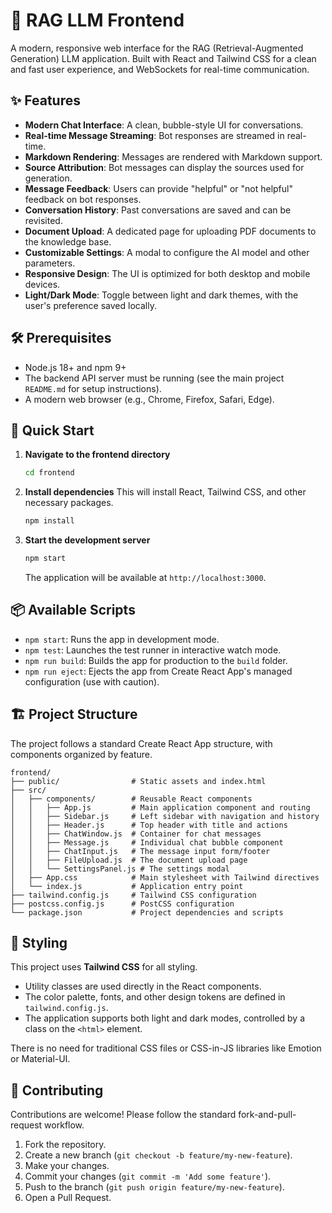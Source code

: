 # 🚀 RAG LLM Frontend

A modern, responsive web interface for the RAG (Retrieval-Augmented Generation) LLM application. Built with React and Tailwind CSS for a clean and fast user experience, and WebSockets for real-time communication.

## ✨ Features

- **Modern Chat Interface**: A clean, bubble-style UI for conversations.
- **Real-time Message Streaming**: Bot responses are streamed in real-time.
- **Markdown Rendering**: Messages are rendered with Markdown support.
- **Source Attribution**: Bot messages can display the sources used for generation.
- **Message Feedback**: Users can provide "helpful" or "not helpful" feedback on bot responses.
- **Conversation History**: Past conversations are saved and can be revisited.
- **Document Upload**: A dedicated page for uploading PDF documents to the knowledge base.
- **Customizable Settings**: A modal to configure the AI model and other parameters.
- **Responsive Design**: The UI is optimized for both desktop and mobile devices.
- **Light/Dark Mode**: Toggle between light and dark themes, with the user's preference saved locally.

## 🛠️ Prerequisites

- Node.js 18+ and npm 9+
- The backend API server must be running (see the main project `README.md` for setup instructions).
- A modern web browser (e.g., Chrome, Firefox, Safari, Edge).

## 🚀 Quick Start

1.  **Navigate to the frontend directory**
    ```bash
    cd frontend
    ```

2.  **Install dependencies**
    This will install React, Tailwind CSS, and other necessary packages.
    ```bash
    npm install
    ```

3.  **Start the development server**
    ```bash
    npm start
    ```
    The application will be available at `http://localhost:3000`.

## 📦 Available Scripts

-   `npm start`: Runs the app in development mode.
-   `npm test`: Launches the test runner in interactive watch mode.
-   `npm run build`: Builds the app for production to the `build` folder.
-   `npm run eject`: Ejects the app from Create React App's managed configuration (use with caution).

## 🏗️ Project Structure

The project follows a standard Create React App structure, with components organized by feature.

```
frontend/
├── public/                # Static assets and index.html
├── src/
│   ├── components/        # Reusable React components
│   │   ├── App.js         # Main application component and routing
│   │   ├── Sidebar.js     # Left sidebar with navigation and history
│   │   ├── Header.js      # Top header with title and actions
│   │   ├── ChatWindow.js  # Container for chat messages
│   │   ├── Message.js     # Individual chat bubble component
│   │   ├── ChatInput.js   # The message input form/footer
│   │   ├── FileUpload.js  # The document upload page
│   │   └── SettingsPanel.js # The settings modal
│   ├── App.css            # Main stylesheet with Tailwind directives
│   └── index.js           # Application entry point
├── tailwind.config.js     # Tailwind CSS configuration
├── postcss.config.js      # PostCSS configuration
└── package.json           # Project dependencies and scripts
```

## 🎨 Styling

This project uses **Tailwind CSS** for all styling.

-   Utility classes are used directly in the React components.
-   The color palette, fonts, and other design tokens are defined in `tailwind.config.js`.
-   The application supports both light and dark modes, controlled by a class on the `<html>` element.

There is no need for traditional CSS files or CSS-in-JS libraries like Emotion or Material-UI.

## 🤝 Contributing

Contributions are welcome! Please follow the standard fork-and-pull-request workflow.

1.  Fork the repository.
2.  Create a new branch (`git checkout -b feature/my-new-feature`).
3.  Make your changes.
4.  Commit your changes (`git commit -m 'Add some feature'`).
5.  Push to the branch (`git push origin feature/my-new-feature`).
6.  Open a Pull Request.